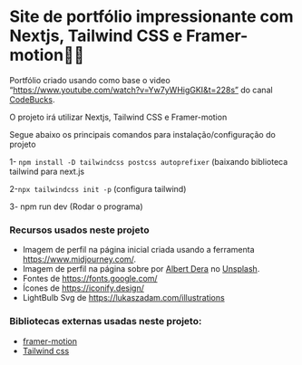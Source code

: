 # Site de portfólio impressionante com Nextjs, Tailwind CSS e Framer-motion🌟🌟

Portfólio criado usando como base o video “https://www.youtube.com/watch?v=Yw7yWHigGKI&t=228s” do canal [CodeBucks](https://www.youtube.com/@CodeBucks).

O projeto irá utilizar Nextjs, Tailwind CSS e Framer-motion

Segue abaixo os principais comandos para instalação/configuração do projeto

1- `npm install -D tailwindcss postcss autoprefixer` (baixando biblioteca tailwind para next.js

2-`npx tailwindcss init -p` (configura tailwind)

3- npm run dev (Rodar o programa)



### Recursos usados ​​neste projeto

- Imagem de perfil na página inicial criada usando a ferramenta https://www.midjourney.com/.
- Imagem de perfil na página sobre por [Albert Dera](https://unsplash.com/@albertdera?utm_source=unsplash&utm_medium=referral&utm_content=creditCopyText)
no [Unsplash](https://unsplash.com/photos/ILip77SbmOE?utm_source=unsplash&utm_medium=referral&utm_content=creditCopyText).
- Fontes de https://fonts.google.com/ <br />
- Ícones de https://iconify.design/ <br />
- LightBulb Svg de https://lukaszadam.com/illustrations <br />

### Bibliotecas externas usadas neste projeto:

- [framer-motion](https://www.framer.com/motion/) <br />
- [Tailwind css](https://tailwindcss.com/) <br />

